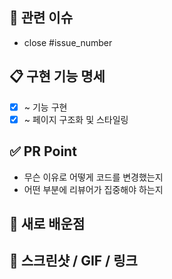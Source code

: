 ## 🚪 관련 이슈

- close #issue_number

## 📋 구현 기능 명세

- [x] ~ 기능 구현
- [x] ~ 페이지 구조화 및 스타일링

## ✅ PR Point

- 무슨 이유로 어떻게 코드를 변경했는지
- 어떤 부분에 리뷰어가 집중해야 하는지

## 📣 새로 배운점

## 👀 스크린샷 / GIF / 링크
